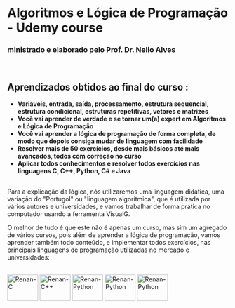 <h1>Algoritmos e Lógica de Programação - Udemy course</h1>

<h3> ministrado e elaborado pelo Prof. Dr. Nelio Alves</h3>
<br>

<h2> Aprendizados obtidos ao final do curso : </h2>

<ul>
    <li><b>Variáveis, entrada, saída, processamento, estrutura sequencial, estrutura condicional, estruturas repetitivas, vetores e matrizes</b></li>
    <li><b>Você vai aprender de verdade e se tornar um(a) expert em Algoritmos e Lógica de Programação</b></li>
    <li><b>Você vai aprender a lógica de programação de forma completa, de modo que depois consiga mudar de linguagem com facilidade</b></li>
    <li><b>Resolver mais de 50 exercícios, desde mais básicos até mais avançados, todos com correção no curso</b></li>
    <li><b>Aplicar todos conhecimentos e resolver todos exercícios nas linguagens C, C++, Python, C# e Java</b></li>
</ul>

##

<p>Para a explicação da lógica, nós utilizaremos uma linguagem didática, uma variação do "Portugol" ou "linguagem algorítmica", que é utilizada por vários autores e universidades, e vamos trabalhar de forma prática no computador usando a ferramenta VisualG.</p>

<p>O melhor de tudo é que este não é apenas um curso, mas sim um agregado de vários cursos, pois além de aprender a lógica de programação, vamos aprender também todo conteúdo, e implementar todos exercícios, nas principais linguagens de programação utilizadas no mercado e universidades:</p><br>

<div align="left">
 <div style="display: inline_block">
    <img alt="Renan-C" height="60" width="70"  src="https://cdn.jsdelivr.net/gh/devicons/devicon/icons/c/c-original.svg" />
    <img alt="Renan-C++" height="60" width="70" src="https://cdn.jsdelivr.net/gh/devicons/devicon/icons/cplusplus/cplusplus-original.svg" />
    <img alt="Renan-Python" height="60" width="70" src="https://cdn.jsdelivr.net/gh/devicons/devicon/icons/python/python-original.svg" />
    <img alt="Renan-Python" height="60" width="70" src="https://cdn.jsdelivr.net/gh/devicons/devicon/icons/csharp/csharp-original.svg" />
    <img alt="Renan-Python" height="60" width="70" src="https://cdn.jsdelivr.net/gh/devicons/devicon/icons/java/java-original-wordmark.svg" />
  </div>
</div>
